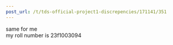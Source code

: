 ```yaml
---
post_url: /t/tds-official-project1-discrepencies/171141/351
---
```

same for me  
my roll number is 23f1003094